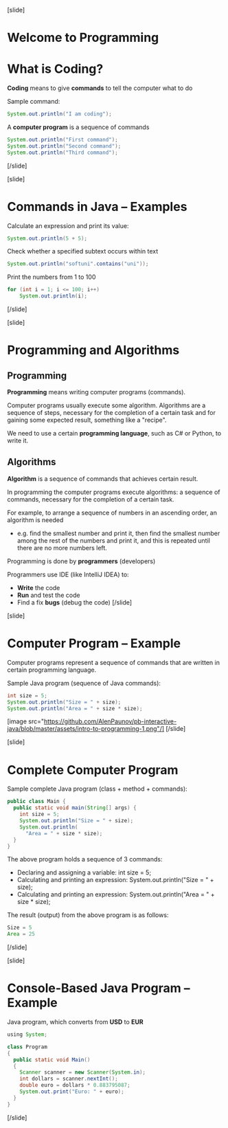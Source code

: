 [slide]
# Welcome to Programming
# What is Coding?
**Coding** means to give **commands** to tell the computer what to do

Sample command:
```java
System.out.println("I am coding");
```
A **computer program** is a sequence of commands
```java
System.out.println("First command");
System.out.println("Second command");
System.out.println("Third command");
```
[/slide]

[slide]
# Commands in Java – Examples 
Calculate an expression and print its value:
```java
System.out.println(5 + 5);
```

Check whether a specified subtext occurs within text
```java
System.out.println("softuni".contains("uni"));
```

Print the numbers from 1 to 100
```java
for (int i = 1; i <= 100; i++) 
    System.out.println(i);
```
[/slide]

[slide]
# Programming and Algorithms 

## Programming
**Programming** means writing computer programs (commands). 

Computer programs usually execute some algorithm. Algorithms are a sequence of steps, necessary for the completion of a certain task and for gaining some expected result, something like a "recipe". 

We need to use a certain **programming language**, such as C# or Python, to write it.

## Algorithms
**Algorithm** is a sequence of commands that achieves certain result. 

In programming the computer programs execute algorithms: a sequence of commands, necessary for the completion of a certain task. 

For example, to arrange a sequence of numbers in an ascending 
order, an algorithm is needed
  - e.g. find the smallest number and print it, then find the smallest number among the rest of the numbers and print it, and this is repeated until there are no more numbers left.

Programming is done by **programmers** (developers)

Programmers use IDE (like IntelliJ IDEA) to:

* **Write** the code
* **Run** and test the code
* Find a fix **bugs** (debug the code)
[/slide]

[slide]
# Computer Program – Example
Computer programs represent a sequence of commands that are written in certain programming language. 

Sample Java program (sequence of Java commands):

```java
int size = 5;
System.out.println("Size = " + size);
System.out.println("Area = " + size * size);
```

[image src="https://github.com/AlenPaunov/pb-interactive-java/blob/master/assets/intro-to-programming-1.png"/]
[/slide]

[slide]
# Complete Computer Program
Sample complete Java program (class + method + commands):
```java
public class Main {
  public static void main(String[] args) {
    int size = 5;
    System.out.println("Size = " + size);
    System.out.println(
      "Area = " + size * size);
  }
}
```
The above program holds a sequence of 3 commands:
 * Declaring and assigning a variable: int size = 5;
 * Calculating and printing an expression: System.out.println("Size = " + size);
 * Calculating and printing an expression: System.out.println("Area = " + size * size);

 The result (output) from the above program is as follows:
```java
Size = 5
Area = 25
```
[/slide]

[slide]
# Console-Based Java Program – Example
Java program, which converts from **USD** to **EUR**
```java
using System;

class Program
{
  public static void Main()
  {
    Scanner scanner = new Scanner(System.in);
    int dollars = scanner.nextInt();
    double euro = dollars * 0.883795087;
    System.out.print("Euro: " + euro);
  }
}
```
[/slide]